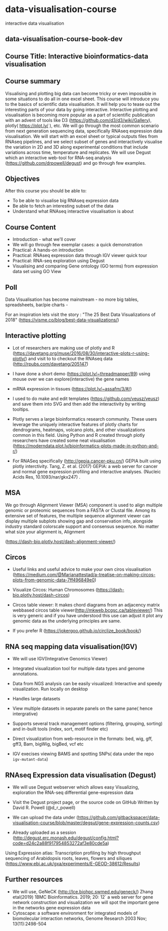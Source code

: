 # data-visualisation-course
interactive data visualisation 



data-visualisation-course-book-dev
-------------------------------------


Course Title: Interactive bioinformatics-data visualisation
-----------------------------------------------------------


Course summary
---------------


Visualising and plotting big data can become tricky or even impossible in some situations to do all in one excel sheet. 
This course will introduce you to the basics of scientific data visualisation. 
It will help you to tease out the interesting parts of your data by going interactive. 
Interactive plotting and visualisation is becoming more popular as a part of scientific publication with an advent of tools like D3 (https://github.com/d3/d3/wiki/Gallery),
plotly( https://plot.ly/ ), etc. We will go through the most common scenario from next generation sequencing data, specifically RNAseq expression data visualisation.
We will start with an excel sheet or typical outputs files from RNAseq pipelines, and we select subset of genes and interactively visualise the variation in 2D and 3D along 
experimental conditions that include variations across time, temperature and replicates. 
We will use Degust which an interactive web-tool for RNA-seq analysis (https://github.com/drpowell/degust) and go through few examples.


Objectives          
-----------


After this course you should be able to:

- To be able to visualise big RNAseq expression data
- Be able to fetch an interesting subset of the data
- Understand what RNAseq interactive visualisation is about 


 Course Content
-------------------------


* Introduction - what we'll cover
* We will go through few exemplar cases: a quick demonstration
* Practical: A hands-on introduction
* Practical: RNAseq expression data through IGV viewer quick tour
* Practical: RNA-seq exploration using Degust
* Visualising and comparing Gene ontology (GO terms) from expression data set using GO View


Poll 
-----

Data Visualisation has become mainstream - no more big tables, spreadsheets, bar/pie charts -

For an inspiration lets visit the story : "The 25 Best Data Visualizations of 2018" (https://visme.co/blog/best-data-visualizations/)



Interactive plotting
--------------------


* Lot of researchers are making use of plotly and R (https://davetang.org/muse/2016/08/30/interactive-plots-r-using-plotly/) and visit to to checkout the RNAseq data (http://rpubs.com/davetang/205147)

* I have done a short demo  (https://plot.ly/~threadmapper/89) using mouse over we can explore(interactive) the gene names

* mRNA expression in tissues (https://plot.ly/~assafm/3/#/)

* I used to do make and edit templates (https://github.com/veusz/veusz) and save them into SVG and then add the interactivity by writing  tooltips. 

* Plotly serves a large bioinformatics research community. These users leverage the uniquely interactive features of plotly charts for dendrograms, heatmaps, volcano plots, and other visualizations common in this field. Using Python and R created through plotly  researchers have created some neat visualisation (https://moderndata.plot.ly/bioinformatics-plots-made-in-python-and-r/)

* For RNASeq specifically (http://gepia.cancer-pku.cn/) GEPIA built using plotly interctivity.
  Tang, Z. et al. (2017) GEPIA: a web server for cancer and normal gene expression profiling and interactive analyses. 
  (Nucleic Acids Res, 10.1093/nar/gkx247) .




MSA 
---

We go through Alignment Viewer (MSA) component is used to align multiple genomic or proteomic sequences from a FASTA or Clustal file.
Among its extensive set of features, the multiple sequence alignment viewer can display multiple subplots showing gap and conservation info, 
alongside industry standard colorscale support and consensus sequence. No matter what size your alignment is, Alignment 

(https://dash-bio.plotly.host/dash-alignment-viewer/)


Circos
------


* Useful links and useful advice to make your own ciros visualisation
  (https://medium.com/@Marianattestad/a-treatise-on-making-circos-plots-from-genomic-data-7ff496849e0)

* Visualize Circos: Human Chromosomes (https://dash-bio.plotly.host/dash-circos)

* Circos table viewer: It makes chord diagrams from an adjacency matrix webbased circos table viewer(http://mkweb.bcgsc.ca/tableviewer/)
 This is very generic and if you have understood this use can adjust it plot any genomic data as the underlying principles are same.
   
* If you prefer R (https://jokergoo.github.io/circlize_book/book/)

 



RNA seq mapping data visualisation(IGV)
---------------------------------------

* We will use IGV(Integrative Genomics Viewer)

* Integrated visualization tool for multiple data types and genome annotations.

* Data from NGS analysis can be easily visualized: Interactive and speedy visualization. Run locally on desktop

* Handles large datasets 

* View multiple datasets in separate panels on the same pane( hence intergrative)

* Supports several track management options (filtering, grouping, sorting) and in-built tools (index, sort, motif finder etc)

* Direct visualization from web-resource in the formats: bed, wig, gff, gff3, Bam, bigWig, bigBed, vcf etc


* IGV execises viewing BAMS  and spotting SNPs( data under the repo `igv-mutant-data`)


RNAseq Expression data visualisation (Degust)
---------------------------------------------


- We will use Degust webserver which allows easy Visualizing, exploration the RNA-seq differential gene-expression data
- Visit the Degust project page, or the source code on GitHub Written by David R. Powell (@d_r_powell)

- We can upload the data  under (https://github.com/gitbackspacer/data-visualisation-course/blob/master/degsut/gene-expression-counts.csv)

- Already uploaded as a session (http://degust.erc.monash.edu/degust/config.html?code=d24c2a88f917954853272af3e80cde5a)








Using Expression atlas: Transcription profiling by high throughput sequencing of Arabidopsis roots, leaves, flowers and siliques 
(https://www.ebi.ac.uk/gxa/experiments/E-GEOD-38612/Results)




Further resources
-----------------


- We will use, GeNeCK (http://lce.biohpc.swmed.edu/geneck/) Zhang etal(2019) 1BMC Bioinformatics. 2019; 20: 12`  a web server for gene network construction and visualization we will spot the important gene in the networks gene expression data
- Cytoscape: a software environment for integrated models of biomolecular interaction networks, Genome Research 2003 Nov; 13(11):2498-504 



